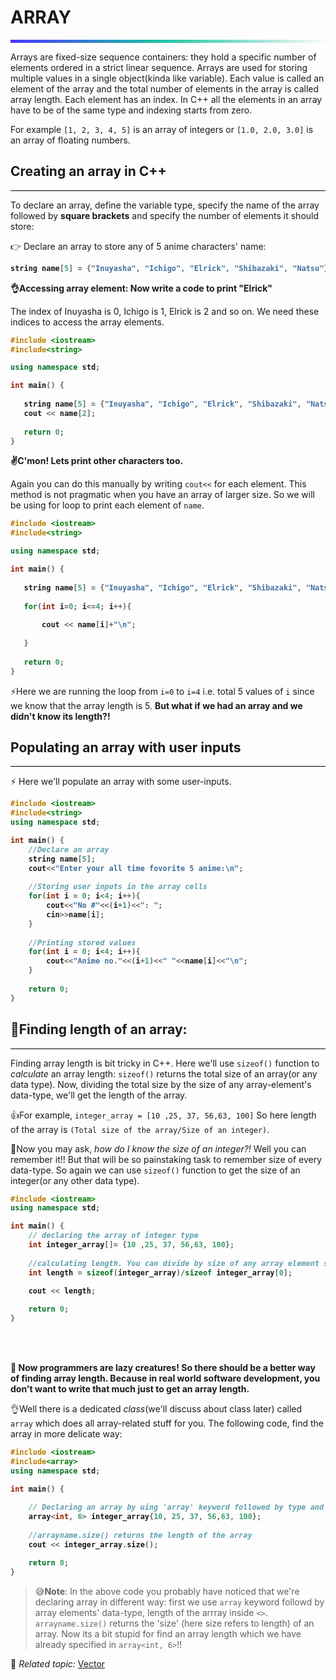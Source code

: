 # ARRAY
<hr style="height: 5px; border: none; background: rgb(71,55,255); background: linear-gradient(90deg, rgba(71,55,255,1) 0%, rgba(29,195,162,1) 48%, rgba(251,251,251,1) 100%);">


Arrays are fixed-size sequence containers: they hold a specific number of elements ordered in a strict linear sequence. Arrays are used for storing multiple values in a single object(kinda like variable). Each value is called an element of the array and the total number of elements in the array is called array length. Each element has an index. In C++ all the elements in an array have to be of the same type and indexing starts from zero.  
  
For example `[1, 2, 3, 4, 5]` is an array of integers or `[1.0, 2.0, 3.0]` is an array of floating numbers.

## Creating an array in C++
<hr style="height:1px; background: black; border: none;">


To declare an array, define the variable type, specify the name of the array followed by  **square brackets**  and specify the number of elements it should store:

👉 Declare an array to store any of 5 anime characters' name:

<b>

```c++
string name[5] = {"Inuyasha", "Ichigo", "Elrick", "Shibazaki", "Natsu"}
```
</b>


**👌Accessing array element: Now write a code to print "Elrick"**

The index of Inuyasha is 0, Ichigo is 1, Elrick is 2 and so on. We need these indices to access the array elements.

<b>

```c++
#include <iostream>
#include<string>

using namespace std;

int main() {
    
   string name[5] = {"Inuyasha", "Ichigo", "Elrick", "Shibazaki", "Natsu"};
   cout << name[2];
   
   return 0;
}
```
</b>


**✌C'mon! Lets print other characters too.**  
  
Again you can do this manually by writing `cout<<` for each element. This method is not pragmatic when you have an array of larger size. So we will be using for loop to print each element of `name`.
<b>

```c++
#include <iostream>
#include<string>

using namespace std;

int main() {
    
   string name[5] = {"Inuyasha", "Ichigo", "Elrick", "Shibazaki", "Natsu"};
   
   for(int i=0; i<=4; i++){
   
       cout << name[i]+"\n";
       
   }
   
   return 0;
}
```
</b>

>
⚡Here we are running the loop from `i=0` to `i=4` i.e. total 5 values of `i` since we know that the array length is 5. **But what if we had an array and we didn't know its length?!**


## Populating an array with user inputs
<hr style="height:1px; background: black; border: none;">

⚡ Here we'll populate an array with some user-inputs.

<b>

```c++
#include <iostream>
#include<string>
using namespace std;

int main() {
    //Declare an array
    string name[5];
    cout<<"Enter your all time fovorite 5 anime:\n";
    
    //Storing user inputs in the array cells
    for(int i = 0; i<4; i++){
        cout<<"No #"<<(i+1)<<": ";
        cin>>name[i];
    }
    
    //Printing stored values 
    for(int i = 0; i<4; i++){
        cout<<"Anime no."<<(i+1)<<" "<<name[i]<<"\n";
    }
    
    return 0;
}
```
</b>

## 🚧Finding length of an array:
<hr style="height:1px; background: black; border: none;">

Finding array length is bit tricky in C++. Here we'll use  `sizeof()`  function to  _calculate_  an array length:  `sizeof()`  returns the total size of an array(or any data type). Now, dividing the total size by the size of any array-element's data-type, we'll get the length of the array.

👍For example,  `integer_array = [10 ,25, 37, 56,63, 100]`  So here length of the array is  `(Total size of the array/Size of an integer)`.  
  
🤔Now you may ask,  _how do I know the size of an integer?!_  Well you can remember it!! But that will be so painstaking task to remember size of every data-type. So again we can use  `sizeof()`  function to get the size of an integer(or any other data type).

<b>

```c++
#include <iostream>
using namespace std;

int main() {
    // declaring the array of integer type
    int integer_array[]= {10 ,25, 37, 56,63, 100};
    
    //calculating length. You can divide by size of any array element since all elements are of integer type
    int length = sizeof(integer_array)/sizeof integer_array[0];
    
    cout << length;

    return 0;
}
```
</b>
<br><br>

**🦥 Now programmers are lazy creatures! So there should be a better way of finding array length. Because in real world software development, you don't want to write that much just to get an array length.**

👌Well there is a dedicated *class*(we'll discuss about class later) called `array` which does all array-related stuff for you. The following code, find the array in more delicate way:
<b>

```c++
#include <iostream>
#include<array>
using namespace std;

int main() {
    
    // Declaring an array by uing 'array' keyword followed by type and length inside angular brackets
    array<int, 6> integer_array{10, 25, 37, 56,63, 100};
    
    //arrayname.size() returns the length of the array
    cout << integer_array.size();

    return 0;
}
```
</b>

>😅**Note**: In the above code you probably have noticed that we're declaring array in different way: first we use `array` keyword followd by array elements' data-type, length of the arrray inside `<>`. `arrayname.size()` returns the 'size' (here size refers to length) of an array. Now its a bit stupid for find an array length which we have already specified in `array<int, 6>`!!

🚀 _Related topic:_  [Vector](vector.html)

